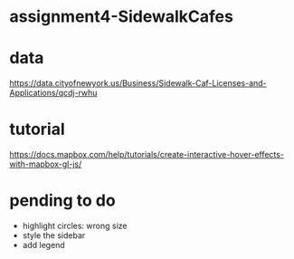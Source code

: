 # assignment4-SidewalkCafes
 
# data
https://data.cityofnewyork.us/Business/Sidewalk-Caf-Licenses-and-Applications/qcdj-rwhu

# tutorial
https://docs.mapbox.com/help/tutorials/create-interactive-hover-effects-with-mapbox-gl-js/


# pending to do
- highlight circles: wrong size
- style the sidebar
- add legend
